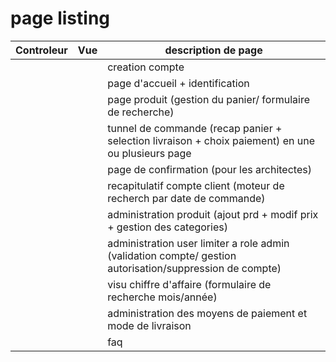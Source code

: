 # page listing

|Controleur|Vue|description de  page|
|---|---|---|
|||creation compte|
|||page d'accueil + identification|
|||page produit (gestion du panier/ formulaire de recherche)|
|||tunnel de commande (recap panier + selection livraison + choix paiement) en une ou plusieurs page|
|||page de confirmation (pour les architectes)|
|||recapitulatif compte client (moteur de recherch par date de commande)|
|||administration produit (ajout prd + modif prix + gestion des categories)|
|||administration user limiter a role admin (validation compte/ gestion autorisation/suppression de compte)|
|||visu chiffre d'affaire (formulaire de recherche mois/année)|
|||administration des moyens de paiement et mode de livraison|
|||faq|
